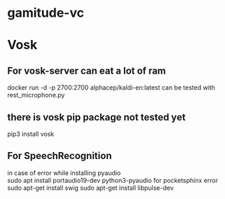 # gamitude-vc
# Vosk
## For vosk-server can eat a lot of ram
docker run -d -p 2700:2700 alphacep/kaldi-en:latest
can be tested with rest_microphone.py
## there is vosk pip package not tested yet
pip3 install vosk
## For SpeechRecognition
in case of error while installing pyaudio  
sudo apt install portaudio19-dev python3-pyaudio
for pocketsphinx error
sudo apt-get install swig
sudo apt-get install libpulse-dev